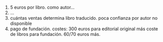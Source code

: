 1. 5 euros por libro. como autor... 
2. ...
3. cuántas ventas determina libro traducido. poca confianza por autor no disponible
4. pago de fundación. costes: 300 euros para editorial original más coste de libros para fundación. 60/70 euros más. 
